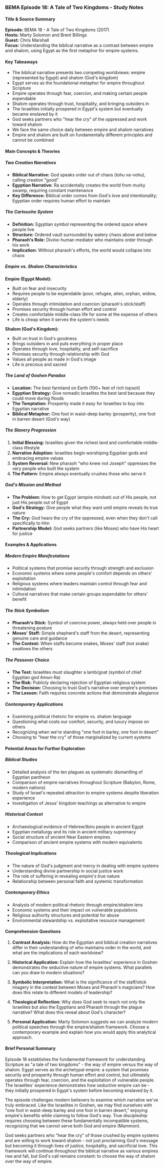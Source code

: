 ### BEMA Episode 18: A Tale of Two Kingdoms - Study Notes

#### Title & Source Summary

**Episode:** BEMA 18 - A Tale of Two Kingdoms (2017)  
**Hosts:** Marty Solomon and Brent Billings  
**Guest:** Chris Marshall  
**Focus:** Understanding the biblical narrative as a contrast between empire and shalom, using Egypt as the first metaphor for empire systems.

#### Key Takeaways

- The biblical narrative presents two competing worldviews: empire (represented by Egypt) and shalom (God's kingdom)
- Egypt serves as the foundational metaphor for empire throughout Scripture
- Empire operates through fear, coercion, and making certain people expendable
- Shalom operates through trust, hospitality, and bringing outsiders in
- The Israelites initially prospered in Egypt's system but eventually became enslaved by it
- God seeks partners who "hear the cry" of the oppressed and work toward shalom
- We face the same choice daily between empire and shalom narratives
- Empire and shalom are built on fundamentally different principles and cannot be combined

#### Main Concepts & Theories

##### Two Creation Narratives
- **Biblical Narrative:** God speaks order out of chaos (tohu va-vohu), calling creation "good"
- **Egyptian Narrative:** Ra accidentally creates the world from murky swamp, requiring constant maintenance
- **Key Difference:** Biblical order comes from God's love and intentionality; Egyptian order requires human effort to maintain

##### The Cartouche System
- **Definition:** Egyptian symbol representing the ordered space where people live
- **Structure:** Ordered vault surrounded by watery chaos above and below
- **Pharaoh's Role:** Divine-human mediator who maintains order through his work
- **Implication:** Without pharaoh's efforts, the world would collapse into chaos

##### Empire vs. Shalom Characteristics

**Empire (Egypt Model):**
- Built on fear and insecurity
- Requires people to be expendable (poor, refugee, alien, orphan, widow, elderly)
- Operates through intimidation and coercion (pharaoh's stick/staff)
- Promises security through human effort and control
- Creates comfortable middle-class life for some at the expense of others
- Life is cheap when it serves the system's needs

**Shalom (God's Kingdom):**
- Built on trust in God's goodness
- Brings outsiders in and puts everything in proper place
- Operates through love, hospitality, and self-sacrifice
- Promises security through relationship with God
- Values all people as made in God's image
- Life is precious and sacred

##### The Land of Goshen Paradox
- **Location:** The best farmland on Earth (100+ feet of rich topsoil)
- **Egyptian Strategy:** Give nomadic Israelites the best land because they could move during floods
- **The Temptation:** Prosperity made it easy for Israelites to buy into Egyptian narrative
- **Biblical Metaphor:** One foot in waist-deep barley (prosperity), one foot in barren desert (God's way)

##### The Slavery Progression
1. **Initial Blessing:** Israelites given the richest land and comfortable middle-class lifestyle
2. **Narrative Adoption:** Israelites begin worshiping Egyptian gods and embracing empire values
3. **System Reversal:** New pharaoh "who knew not Joseph" oppresses the very people who built the system
4. **The Pattern:** Empire always eventually crushes those who serve it

##### God's Mission and Method
- **The Problem:** How to get Egypt (empire mindset) out of His people, not just His people out of Egypt
- **God's Strategy:** Give people what they want until empire reveals its true nature
- **The Cry:** God hears the cry of the oppressed, even when they don't call specifically to Him
- **Partnership Model:** God seeks partners (like Moses) who have His heart for justice

#### Examples & Applications

##### Modern Empire Manifestations
- Political systems that promise security through strength and exclusion
- Economic systems where some people's comfort depends on others' exploitation
- Religious systems where leaders maintain control through fear and intimidation
- Cultural narratives that make certain groups expendable for others' benefit

##### The Stick Symbolism
- **Pharaoh's Stick:** Symbol of coercive power, always held over people in threatening posture
- **Moses' Staff:** Simple shepherd's staff from the desert, representing genuine care and guidance
- **The Contest:** When staffs become snakes, Moses' staff (not snake) swallows the others

##### The Passover Choice
- **The Test:** Israelites must slaughter a lamb/goat (symbol of chief Egyptian god Amun-Ra)
- **The Risk:** Publicly declaring rejection of Egyptian religious system
- **The Decision:** Choosing to trust God's narrative over empire's promises
- **The Lesson:** Faith requires concrete actions that demonstrate allegiance

##### Contemporary Applications
- Examining political rhetoric for empire vs. shalom language
- Questioning what costs our comfort, security, and luxury impose on others
- Recognizing when we're standing "one foot in barley, one foot in desert"
- Choosing to "hear the cry" of those marginalized by current systems

#### Potential Areas for Further Exploration

##### Biblical Studies
- Detailed analysis of the ten plagues as systematic dismantling of Egyptian pantheon
- Comparison of empire narratives throughout Scripture (Babylon, Rome, modern nations)
- Study of Israel's repeated attraction to empire systems despite liberation experience
- Investigation of Jesus' kingdom teachings as alternative to empire

##### Historical Context
- Archaeological evidence of Hebrew/Ibiru people in ancient Egypt
- Egyptian metallurgy and its role in ancient military supremacy
- Social structure of ancient Near Eastern empires
- Comparison of ancient empire systems with modern equivalents

##### Theological Implications
- The nature of God's judgment and mercy in dealing with empire systems
- Understanding divine partnership in social justice work
- The role of suffering in revealing empire's true nature
- Relationship between personal faith and systemic transformation

##### Contemporary Ethics
- Analysis of modern political rhetoric through empire/shalom lens
- Economic systems and their impact on vulnerable populations
- Religious authority structures and potential for abuse
- Environmental stewardship vs. exploitative resource management

#### Comprehension Questions

1. **Contrast Analysis:** How do the Egyptian and biblical creation narratives differ in their understanding of who maintains order in the world, and what are the implications of each worldview?

2. **Historical Application:** Explain how the Israelites' experience in Goshen demonstrates the seductive nature of empire systems. What parallels can you draw to modern situations?

3. **Symbolic Interpretation:** What is the significance of the staff/stick imagery in the contest between Moses and Pharaoh's magicians? How does this relate to different models of leadership?

4. **Theological Reflection:** Why does God seek to reach not only the Israelites but also the Egyptians and Pharaoh through the plague narrative? What does this reveal about God's character?

5. **Personal Application:** Marty Solomon suggests we can analyze modern political speeches through the empire/shalom framework. Choose a contemporary example and explain how you would apply this analytical approach.

#### Brief Personal Summary

Episode 18 establishes the fundamental framework for understanding Scripture as "a tale of two kingdoms" - the way of empire versus the way of shalom. Egypt serves as the archetypal empire: a system that promises security and prosperity through human effort and control, but ultimately operates through fear, coercion, and the exploitation of vulnerable people. The Israelites' experience demonstrates how seductive empire can be - they initially prospered in Egypt's system before becoming enslaved by it.

The episode challenges modern believers to examine which narrative we've truly embraced. Like the Israelites in Goshen, we may find ourselves with "one foot in waist-deep barley and one foot in barren desert," enjoying empire's benefits while claiming to follow God's way. True discipleship requires choosing between these fundamentally incompatible systems, recognizing that we cannot serve both God and empire (Mammon). 

God seeks partners who "hear the cry" of those crushed by empire systems and are willing to work toward shalom - not just proclaiming God's message but becoming it through lives of justice, hospitality, and sacrificial love. This framework will continue throughout the biblical narrative as various empires rise and fall, but God's call remains constant: to choose the way of shalom over the way of empire.